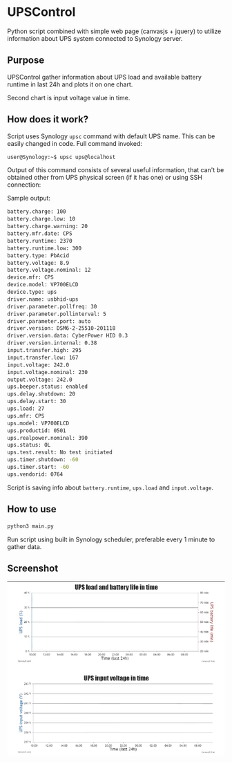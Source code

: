 # UPSControl

Python script combined with simple web page (canvasjs + jquery) to utilize information 
about UPS system connected to Synology server.

## Purpose

UPSControl gather information about UPS load and available battery runtime in last 24h
and plots it on one chart. 

Second chart is input voltage value in time. 

## How does it work?

Script uses Synology `upsc` command with default UPS name. This can be easily changed in code.
Full command invoked:
```bash 
user@Synology:~$ upsc ups@localhost
```

Output of this command consists of several useful information, that can't be obtained other from 
UPS physical screen (if it has one) or using SSH connection:

Sample output:
```bash 
battery.charge: 100
battery.charge.low: 10
battery.charge.warning: 20
battery.mfr.date: CPS
battery.runtime: 2370
battery.runtime.low: 300
battery.type: PbAcid
battery.voltage: 8.9
battery.voltage.nominal: 12
device.mfr: CPS
device.model: VP700ELCD
device.type: ups
driver.name: usbhid-ups
driver.parameter.pollfreq: 30
driver.parameter.pollinterval: 5
driver.parameter.port: auto
driver.version: DSM6-2-25510-201118
driver.version.data: CyberPower HID 0.3
driver.version.internal: 0.38
input.transfer.high: 295
input.transfer.low: 167
input.voltage: 242.0
input.voltage.nominal: 230
output.voltage: 242.0
ups.beeper.status: enabled
ups.delay.shutdown: 20
ups.delay.start: 30
ups.load: 27
ups.mfr: CPS
ups.model: VP700ELCD
ups.productid: 0501
ups.realpower.nominal: 390
ups.status: OL
ups.test.result: No test initiated
ups.timer.shutdown: -60
ups.timer.start: -60
ups.vendorid: 0764 
```

Script is saving info about `battery.runtime`, `ups.load` and `input.voltage`.

## How to use 
```python
python3 main.py
```
Run script using built in Synology scheduler, preferable every 1 minute to gather data.

## Screenshot

![alt text](/media/preview.gif)